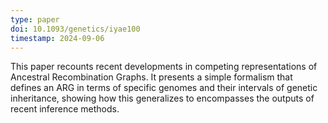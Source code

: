 ```yaml
---
type: paper
doi: 10.1093/genetics/iyae100
timestamp: 2024-09-06
---
```

This paper recounts recent developments in competing representations of Ancestral Recombination Graphs.
It presents a simple formalism that defines an ARG in terms of specific genomes and their intervals of
genetic inheritance, showing how this generalizes to encompasses the outputs of recent inference methods.
